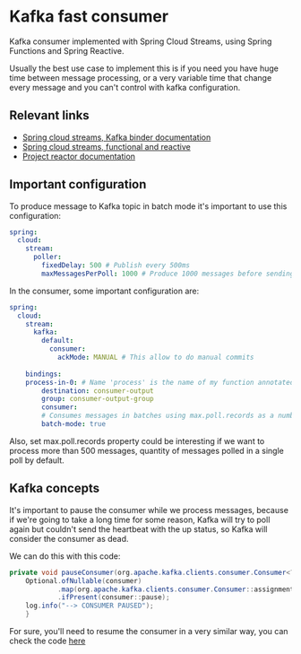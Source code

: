 # Kafka fast consumer

Kafka consumer implemented with Spring Cloud Streams, using Spring Functions and Spring Reactive.

Usually the best use case to implement this is if you need you have huge time between message processing, or a very variable time that change every message and you can't control with kafka configuration. 

## Relevant links

* [Spring cloud streams, Kafka binder documentation](https://docs.spring.io/spring-cloud-stream-binder-kafka/docs/3.2.1/reference/html/spring-cloud-stream-binder-kafka.html#_functional_style)
* [Spring cloud streams, functional and reactive](https://spring.io/blog/2019/10/17/spring-cloud-stream-functional-and-reactive)
* [Project reactor documentation](https://projectreactor.io/docs)

## Important configuration

To produce message to Kafka topic in batch mode it's important to use this configuration:

```yaml
spring:
  cloud:
    stream:
      poller:
        fixedDelay: 500 # Publish every 500ms
        maxMessagesPerPoll: 1000 # Produce 1000 messages before sending
```

In the consumer, some important configuration are:
```yaml
spring:
  cloud:
    stream:
      kafka:
        default:
          consumer:
            ackMode: MANUAL # This allow to do manual commits
    
    bindings:
    process-in-0: # Name 'process' is the name of my function annotated with @Bean
        destination: consumer-output
        group: consumer-output-group
        consumer:
        # Consumes messages in batches using max.poll.records as a number of messages in the batch
        batch-mode: true
```

Also, set max.poll.records property could be interesting if we want to process more than 500 messages, quantity of messages polled in a single poll by default.

## Kafka concepts

It's important to pause the consumer while we process messages, because if we're going to take a long time for some reason, Kafka will try to poll again but couldn't send the heartbeat with the up status, so Kafka will consider the consumer as dead.

We can do this with this code:

```java
private void pauseConsumer(org.apache.kafka.clients.consumer.Consumer<?,?> consumer){
    Optional.ofNullable(consumer)
            .map(org.apache.kafka.clients.consumer.Consumer::assignment)
            .ifPresent(consumer::pause);
    log.info("--> CONSUMER PAUSED");
    }
```

For sure, you'll need to resume the consumer in a very similar way, you can check the code [here](kafka-fast-consumer/src/main/java/org/cgg/poc/kafkafastconsumer/KafkaFastConsumer.java)